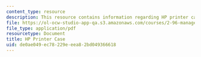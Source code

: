```yaml
---
content_type: resource
description: This resource contains information regarding HP printer case.
file: https://ol-ocw-studio-app-qa.s3.amazonaws.com/courses/2-96-management-in-engineering-fall-2012/de0ae049ec78229eeea82bd049366618_MIT2_96F12_lec19.pdf
file_type: application/pdf
resourcetype: Document
title: HP Printer Case
uid: de0ae049-ec78-229e-eea8-2bd049366618
---
```

